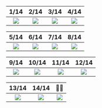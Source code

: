 1/14|2/14|3/14|4/14|
:-------------------------:|:-------------------------:|:-------------------------:|:-------------------------:
![](https://raw.github.com/bycyril/Fleet-Tutorials/main/Fleet_3/Fleets/1.png)  |  ![](https://raw.github.com/bycyril/Fleet-Tutorials/main/Fleet_3/Fleets/2.png) | ![](https://raw.github.com/bycyril/Fleet-Tutorials/main/Fleet_3/Fleets/3.png) | ![](https://raw.github.com/bycyril/Fleet-Tutorials/main/Fleet_3/Fleets/4.png) 

5/14|6/14|7/14|8/14|
:-------------------------:|:-------------------------:|:-------------------------:|:-------------------------:
![](https://raw.github.com/bycyril/Fleet-Tutorials/main/Fleet_3/Fleets/5.png)  |  ![](https://raw.github.com/bycyril/Fleet-Tutorials/main/Fleet_3/Fleets/6.png) | ![](https://raw.github.com/bycyril/Fleet-Tutorials/main/Fleet_3/Fleets/7.png) | ![](https://raw.github.com/bycyril/Fleet-Tutorials/main/Fleet_3/Fleets/8.png)

9/14|10/14|11/14|12/14|
:-------------------------:|:-------------------------:|:-------------------------:|:-------------------------:
![](https://raw.github.com/bycyril/Fleet-Tutorials/main/Fleet_3/Fleets/9.png)  |  ![](https://raw.github.com/bycyril/Fleet-Tutorials/main/Fleet_3/Fleets/10.png) | ![](https://raw.github.com/bycyril/Fleet-Tutorials/main/Fleet_3/Fleets/11.png)| ![](https://raw.github.com/bycyril/Fleet-Tutorials/main/Fleet_3/Fleets/12.png)

13/14|14/14|🙏🏻
:-------------------------:|:-------------------------:|:-------------------------:
![](https://raw.github.com/bycyril/Fleet-Tutorials/main/Fleet_3/Fleets/13.png)  |  ![](https://raw.github.com/bycyril/Fleet-Tutorials/main/Fleet_3/Fleets/14.png) | ![](https://raw.github.com/bycyril/Fleet-Tutorials/main/Fleet_3/Fleets/15.png)
